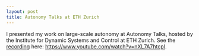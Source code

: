 ```yaml
---
layout: post
title: Autonomy Talks at ETH Zurich
---
```


I presented my work on large-scale autonomy at Autonomy Talks, hosted by the Institute for Dynamic Systems and Control at ETH Zurich. See the [recording](https://www.youtube.com/watch?v=nXL7A7htcpI) here: https://www.youtube.com/watch?v=nXL7A7htcpI. 
<!--more-->
